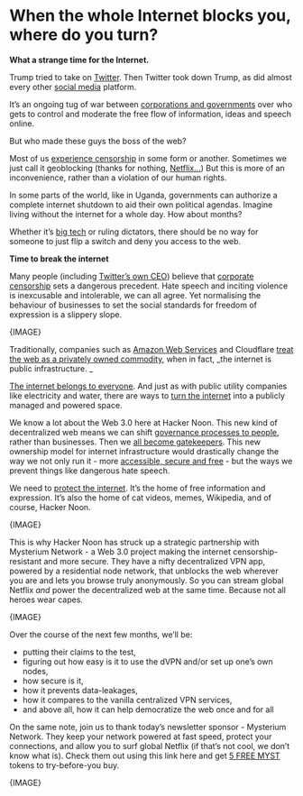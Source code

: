 


# When the whole Internet blocks you, where do you turn?

**What a strange time for the Internet.**

Trump tried to take on [Twitter](https://hackernoon.com/tagged/twitter). Then Twitter took down Trump, as did almost every other [social media](https://hackernoon.com/search?query=social+media) platform.

It’s an ongoing tug of war between [corporations and governments](https://hackernoon.com/search?query=faagm) over who gets to control and moderate the free flow of information, ideas and speech online.

But who made these guys the boss of the web?

Most of us [experience censorship](https://hackernoon.com/search?query=censorship) in some form or another. Sometimes we just call it geoblocking (thanks for nothing, [Netflix…](https://hackernoon.com/superstore-netflix-and-vpns-should-we-bring-back-the-laserdisc-9e47338b)) But this is more of an inconvenience, rather than a violation of our human rights.

In some parts of the world, like in Uganda, governments can authorize a complete internet shutdown to aid their own political agendas. Imagine living without the internet for a whole day. How about months?

Whether it’s [big tech](https://hackernoon.com/the-biggest-mistake-amazon-and-netflix-made-xig3t57) or ruling dictators, there should be no way for someone to just flip a switch and deny you access to the web.

**Time to break the internet**

Many people (including [Twitter’s own CEO](https://hackernoon.com/my-open-letter-to-jack-dorsey-and-everybody-on-twitter-f2133uwc)) believe that [corporate censorship](https://hackernoon.com/twitter-ceo-jack-dorsey-censors-himself-on-joe-rogan-podcast-b9211ea10dfd) sets a dangerous precedent. Hate speech and inciting violence is inexcusable and intolerable, we can all agree. Yet normalising the behaviour of businesses to set the social standards for freedom of expression is a slippery slope.


{IMAGE}



Traditionally, companies such as [Amazon Web Services](https://hackernoon.com/5-essential-aws-services-for-web-development-ke2a31l1) and Cloudflare [treat the web as a privately owned commodity](https://hackernoon.com/the-aws-outage-downed-slack-zoom-and-notion-among-others-a-multi-cloud-approach-couldve-helped-913h34ry), when in fact, _the internet is public infrastructure. _

[The internet belongs to everyone](https://hackernoon.com/dollar10k-back-to-the-internet-donation-155234ms). And just as with public utility companies like electricity and water, there are ways to [turn the internet](https://hackernoon.com/how-to-stop-your-internet-from-disconnecting-fuao3186) into a publicly managed and powered space.

We know a lot about the Web 3.0 here at Hacker Noon. This new kind of decentralized web means we can shift [governance processes to people](https://hackernoon.com/why-elastos-is-building-a-new-internet-with-user-rights-and-freedom-at-its-core-wcs34zq), rather than businesses. Then we [all become gatekeepers](https://hackernoon.com/how-many-americans-dont-have-internet-access-mf2231gu). This new ownership model for internet infrastructure would drastically change the way we not only run it - more [accessible, secure and free](https://hackernoon.com/recognizing-the-internet-as-a-basic-human-right-vlz3wd2) - but the ways we prevent things like dangerous hate speech.

We need to [protect the internet](https://hackernoon.com/internet-discoverability-boils-down-to-list-making-mk363zns). It’s the home of free information and expression. It’s also the home of cat videos, memes, Wikipedia, and of course, Hacker Noon.



{IMAGE}

This is why Hacker Noon has struck up a strategic partnership with Mysterium Network - a Web 3.0 project making the internet censorship-resistant and more secure. They have a nifty decentralized VPN app, powered by a residential node network, that unblocks the web wherever you are and lets you browse truly anonymously. So you can stream global Netflix _and_ power the decentralized web at the same time. Because not all heroes wear capes. 


{IMAGE}


Over the course of the next few months, we’ll be: 
*   putting their claims to the test, 
*   figuring out how easy is it to use the dVPN and/or set up one’s own nodes, 
*   how secure is it, 
*   how it prevents data-leakages, 
*   how it compares to the vanilla centralized VPN services, 
*   and above all, how it can help democratize the web once and for all

On the same note, join us to thank today’s newsletter sponsor - Mysterium Network. They keep your network powered at fast speed, protect your connections, and allow you to surf global Netflix (if that’s not cool, we don’t know what is). Check them out using this link here and get [5 FREE MYST](http://bit.ly/3pHWkDH) tokens to try-before-you buy.



{IMAGE}

